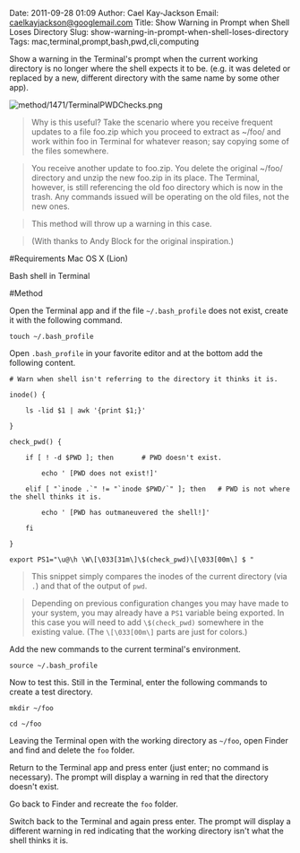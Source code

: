 Date: 2011-09-28 01:09
Author: Cael Kay-Jackson
Email: caelkayjackson@googlemail.com
Title: Show Warning in Prompt when Shell Loses Directory
Slug: show-warning-in-prompt-when-shell-loses-directory
Tags: mac,terminal,prompt,bash,pwd,cli,computing

Show a warning in the Terminal's prompt when the current working directory is no longer where the shell expects it to be. (e.g. it was deleted or replaced by a new, different directory with the same name by some other app).

<!-- PELICAN_END_SUMMARY -->

![method/1471/TerminalPWDChecks.png](/images/method/1471/TerminalPWDChecks.png)



>Why is this useful? Take the scenario where you receive frequent updates to a file foo.zip which you proceed to extract as ~/foo/ and work within foo in Terminal for whatever reason; say copying some of the files somewhere.

>

>You receive another update to foo.zip. You delete the original ~/foo/ directory and unzip the new foo.zip in its place. The Terminal, however, is still referencing the old foo directory which is now in the trash. Any commands issued will be operating on the old files, not the new ones.

>

>This method will throw up a warning in this case.

>

>(With thanks to Andy Block for the original inspiration.)


#Requirements
Mac OS X (Lion)

Bash shell in Terminal

#Method

Open the Terminal app and if the file `~/.bash_profile` does not exist, create it with the following command.



`touch ~/.bash_profile`



Open `.bash_profile` in your favorite editor and at the bottom add the following content.



    # Warn when shell isn't referring to the directory it thinks it is.  

    inode() {  

        ls -lid $1 | awk '{print $1;}'  

    }  

    check_pwd() {  

        if [ ! -d $PWD ]; then       # PWD doesn't exist.  

            echo ' [PWD does not exist!]'  

        elif [ "`inode .`" != "`inode $PWD/`" ]; then   # PWD is not where the shell thinks it is.  

            echo ' [PWD has outmaneuvered the shell!]'  

        fi  

    }  

    export PS1="\u@\h \W\[\033[31m\]\$(check_pwd)\[\033[00m\] $ "




>This snippet simply compares the inodes of the current directory (via `.`) and that of the output of `pwd`.

>

>Depending on previous configuration changes you may have made to your system, you may already have a `PS1` variable being exported. In this case you will need to add `\$(check_pwd)` somewhere in the existing value. (The `\[\033[00m\]` parts are just for colors.)


Add the new commands to the current terminal's environment.



`source ~/.bash_profile`





Now to test this. Still in the Terminal, enter the following commands to create a test directory.



`mkdir ~/foo`  

`cd ~/foo`



Leaving the Terminal open with the working directory as `~/foo`, open Finder and find and delete the `foo` folder.



Return to the Terminal app and press enter (just enter; no command is necessary). The prompt will display a warning in red that the directory doesn't exist.



Go back to Finder and recreate the `foo` folder.



Switch back to the Terminal and again press enter. The prompt will display a different warning in red indicating that the working directory isn't what the shell thinks it is.







